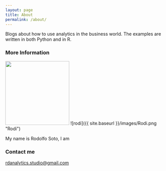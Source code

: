 ```yaml
---
layout: page
title: About
permalink: /about/
---
```


Blogs about how to use analytics in the business world. The examples are written in both Python and in R. 

### More Information
<html>
<img src="https://github.com/rdanalytics/rdanalytics.github.io/blob/master/images/Rodi.jpg" width="200" height="200" />
<html/>
![rodi]({{ site.baseurl }}/images/Rodi.png "Rodi")

My name is Rodolfo Soto, I am 

### Contact me

[rdanalytics.studio@gmail.com](mailto:rdanalytics.studio@gmail.com)
